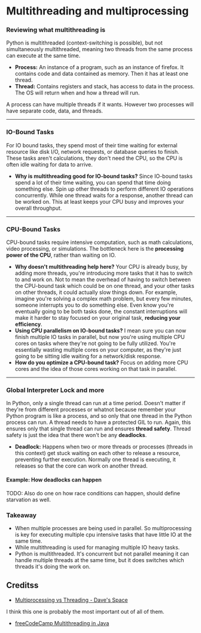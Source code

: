 # Multithreading and multiprocessing

### Reviewing what multithreading is
Python is multithreaded (context-switching is possible), but not simultaneously multithreaded, meaning two threads from the same process can execute at the same time. 

- **Process:** An instance of a program, such as an instance of firefox. It contains code and data contained as memory. Then it has at least one thread.
- **Thread:** Contains registers and stack, has access to data in the process. The OS will return when and how a thread will run.

A process can have multiple threads if it wants. However two processes will have separate code, data, and threads. 

---
### IO-Bound Tasks
For IO bound tasks, they spend most of their time waiting for external resource like disk I/O, network requests, or database queries to finish. These tasks aren't calculations, they don't need the CPU, so the CPU is often idle waiting for data to arrive.

- **Why is multithreading good for IO-bound tasks?** Since IO-bound tasks spend a lot of their time waiting, you can spend that time doing something else. Spin up other threads to perform different IO operations concurrently. While one thread waits for a response, another thread can be worked on. This at least keeps your CPU busy and improves your overall throughput.

---
### CPU-Bound Tasks
CPU-bound tasks require intensive computation, such as math calculations, video processing, or simulations. The bottleneck here is the **processing power of the CPU**, rather than waiting on IO.
- **Why doesn't multithreading help here?** Your CPU is already busy, by adding more threads, you're introducing more tasks that it has to switch to and work on. Not to mean the overhead of having to switch between the CPU-bound task which could be on one thread, and your other tasks on other threads, it could actually slow things down. For example, imagine you're solving a complex math problem, but every few minutes, someone interrupts you to do something else. Even know you're eventually going to be both tasks done, the constant interruptions will make it harder to stay focused on your original task, **reducing your efficiency**.
- **Using CPU parallelism on IO-bound tasks?** I mean sure you can now finish multiple IO tasks in parallel, but now you're using multiple CPU cores on tasks where they're not going to be fully utilized. You're essentially wasting multiple cores on your computer, as they're just going to be sitting idle waiting for a network/disk response.
- **How do you optimize a CPU-bound task?** Focus on adding more CPU cores and the idea of those cores working on that task in parallel. 

---
### Global Interpreter Lock and more
In Python, only a single thread can run at a time period. Doesn't matter if they're from different processes or whatnot because remember your Python program is like a process, and so only that one thread in the Python process can run. A thread needs to have a protected GIL to run. Again, this ensures only that single thread can run and ensures **thread safety**. Thread safety is just the idea that there won't be any **deadlocks**.

  - **Deadlock:** Happens when two or more threads or processes (threads in this context) get stuck waiting on each other to release a resource, preventing further execution. Normally one thread is executing, it releases so that the core can work on another thread. 

#### Example: How deadlocks can happen

TODO: Also do one on how race conditions can happen, should define starvation as well.





### Takeaway 
- When multiple processes are being used in parallel. So multiprocessing is key for executing multiple cpu intensive tasks that have little IO at the same time.
- While multithreading is used for managing multiple IO heavy tasks.
- Python is multithreaded. It's concurrent but not parallel meaning it can handle multiple threads at the same time, but it does switches which threads it's doing the work on.


## Creditss
- [Multiprocessing vs Threading - Dave's Space](https://youtu.be/AZnGRKFUU0c?si=ejOCe10J08PEDXWN)




I think this one is probably the most important out of all of them.
- [freeCodeCamp Multithreading in Java](https://www.youtube.com/watch?v=gvQGKRlgop4)